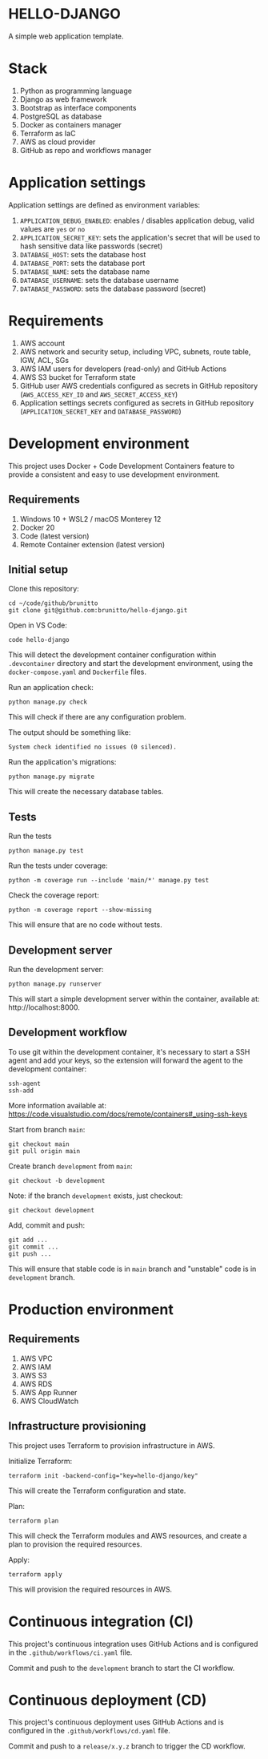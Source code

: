# HELLO-DJANGO

A simple web application template.

# Stack

1. Python as programming language
2. Django as web framework
3. Bootstrap as interface components
4. PostgreSQL as database
5. Docker as containers manager
6. Terraform as IaC
7. AWS as cloud provider
8. GitHub as repo and workflows manager

# Application settings

Application settings are defined as environment variables:

1. `APPLICATION_DEBUG_ENABLED`: enables / disables application debug, valid
values are `yes` or `no`
2. `APPLICATION_SECRET_KEY`: sets the application's secret that will be used to
hash sensitive data like passwords (secret)
3. `DATABASE_HOST`: sets the database host
4. `DATABASE_PORT`: sets the database port
5. `DATABASE_NAME`: sets the database name
6. `DATABASE_USERNAME`: sets the database username
7. `DATABASE_PASSWORD`: sets the database password (secret)

# Requirements

1. AWS account 
2. AWS network and security setup, including VPC, subnets, route table, IGW,
ACL, SGs
3. AWS IAM users for developers (read-only) and GitHub Actions
4. AWS S3 bucket for Terraform state
5. GitHub user AWS credentials configured as secrets in GitHub repository
(`AWS_ACCESS_KEY_ID` and `AWS_SECRET_ACCESS_KEY`)
6. Application settings secrets configured as secrets in GitHub repository
(`APPLICATION_SECRET_KEY` and `DATABASE_PASSWORD`)

# Development environment

This project uses Docker + Code Development Containers feature to provide a
consistent and easy to use development environment.

## Requirements

1. Windows 10 + WSL2 / macOS Monterey 12
2. Docker 20
3. Code (latest version)
4. Remote Container extension (latest version)

## Initial setup

Clone this repository:

    cd ~/code/github/brunitto
    git clone git@github.com:brunitto/hello-django.git

Open in VS Code:

    code hello-django

This will detect the development container configuration within `.devcontainer`
directory and start the development environment, using the
`docker-compose.yaml` and `Dockerfile` files.

Run an application check:

    python manage.py check

This will check if there are any configuration problem.

The output should be something like:

    System check identified no issues (0 silenced).

Run the application's migrations:

    python manage.py migrate

This will create the necessary database tables.

## Tests

Run the tests

    python manage.py test

Run the tests under coverage:

    python -m coverage run --include 'main/*' manage.py test

Check the coverage report:

    python -m coverage report --show-missing

This will ensure that are no code without tests.

## Development server

Run the development server:

    python manage.py runserver

This will start a simple development server within the container, available at:
http://localhost:8000.

## Development workflow

To use git within the development container, it's necessary to start a SSH
agent and add your keys, so the extension will forward the agent to the
development container:

    ssh-agent
    ssh-add

More information available at:
https://code.visualstudio.com/docs/remote/containers#_using-ssh-keys

Start from branch `main`:

    git checkout main
    git pull origin main

Create branch `development` from `main`:

    git checkout -b development

Note: if the branch `development` exists, just checkout:

    git checkout development

Add, commit and push:

    git add ...
    git commit ...
    git push ...

This will ensure that stable code is in `main` branch and "unstable" code is in
`development` branch.

# Production environment

## Requirements

1. AWS VPC
2. AWS IAM
3. AWS S3
4. AWS RDS
5. AWS App Runner
6. AWS CloudWatch

## Infrastructure provisioning

This project uses Terraform to provision infrastructure in AWS.

Initialize Terraform:

    terraform init -backend-config="key=hello-django/key"

This will create the Terraform configuration and state.

Plan:

    terraform plan

This will check the Terraform modules and AWS resources, and create a plan to
provision the required resources.

Apply:

    terraform apply

This will provision the required resources in AWS.

# Continuous integration (CI)

This project's continuous integration uses GitHub Actions and is configured in
the `.github/workflows/ci.yaml` file.

Commit and push to the `development` branch to start the CI workflow.

# Continuous deployment (CD)

This project's continuous deployment uses GitHub Actions and is configured in
the `.github/workflows/cd.yaml` file.

Commit and push to a `release/x.y.z` branch to trigger the CD workflow.

